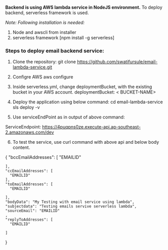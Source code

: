 <b>Backend is using AWS lambda service in NodeJS environment.</b>
To deploy backend, serverless framework is used.

<i>Note: Following installation is needed:</i>
1. Node and awscli from installer
2. serverless framework [npm install -g serverless]

<h3>Steps to deploy email backend service:</h3>

1. Clone the repository:
git clone https://github.com/swatifursule/email-lambda-service.git

2. Configre AWS
aws configure

3. Inside serverless.yml, change deploymentBucket, with the existing bucket in your AWS account.
  deploymentBucket: < BUCKET-NAME>

4. Deploy the application using below command: 
cd email-lambda-service
sls deploy -v

5. Use serviceEndPoint as in output of above command: 

  ServiceEndpoint: https://4puqpns0ze.execute-api.ap-southeast-2.amazonaws.com/dev

6. To test the service, use curl command with above api and below body content.

  {
    "bccEmailAddresses": [
      "EMAILID"

    ],
    "ccEmailAddresses": [
      "EMAILID"
    ],
    "toEmailAddresses": [
      "EMAILID"

    ],
    "bodyData": "My Testing with email service using lambda",
    "subjectdata": "Testing emails servive serverless lambda",
    "sourceEmail": "EMAILID"
    ,
    "replyToAddresses": [
      "EMAILID"

    ]
  }
